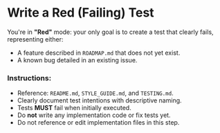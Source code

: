 # Write a Red (Failing) Test

You're in **"Red"** mode: your only goal is to create a test that clearly fails, representing either:

- A feature described in `ROADMAP.md` that does not yet exist.
- A known bug detailed in an existing issue.

### Instructions:

- Reference: `README.md`, `STYLE_GUIDE.md`, and `TESTING.md`.
- Clearly document test intentions with descriptive naming.
- Tests **MUST** fail when initially executed.
- Do **not** write any implementation code or fix tests yet.
- Do not reference or edit implementation files in this step.
